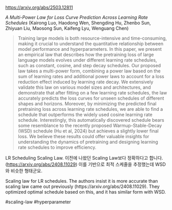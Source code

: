 https://arxiv.org/abs/2503.12811

*A Multi-Power Law for Loss Curve Prediction Across Learning Rate Schedules* (Kairong Luo, Haodong Wen, Shengding Hu, Zhenbo Sun, Zhiyuan Liu, Maosong Sun, Kaifeng Lyu, Wenguang Chen)

> Training large models is both resource-intensive and time-consuming, making it crucial to understand the quantitative relationship between model performance and hyperparameters. In this paper, we present an empirical law that describes how the pretraining loss of large language models evolves under different learning rate schedules, such as constant, cosine, and step decay schedules. Our proposed law takes a multi-power form, combining a power law based on the sum of learning rates and additional power laws to account for a loss reduction effect induced by learning rate decay. We extensively validate this law on various model sizes and architectures, and demonstrate that after fitting on a few learning rate schedules, the law accurately predicts the loss curves for unseen schedules of different shapes and horizons. Moreover, by minimizing the predicted final pretraining loss across learning rate schedules, we are able to find a schedule that outperforms the widely used cosine learning rate schedule. Interestingly, this automatically discovered schedule bears some resemblance to the recently proposed Warmup-Stable-Decay (WSD) schedule (Hu et al, 2024) but achieves a slightly lower final loss. We believe these results could offer valuable insights for understanding the dynamics of pretraining and designing learning rate schedules to improve efficiency.

LR Scheduling Scaling Law. 이전에 나왔던 Scaling Law보다 정확하다고 합니다. (https://arxiv.org/abs/2408.11029) 이를 기반으로 최적 스케줄을 추정했는데 WSD와 비슷한 형태군요.

<english>
Scaling law for LR schedules. The authors insist it is more accurate than scaling law came out previously (https://arxiv.org/abs/2408.11029). They optimized optimal schedule based on this, and it has similar form with WSD.
</english>

#scaling-law #hyperparameter 